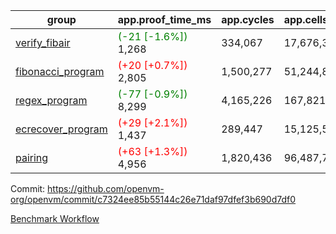 | group | app.proof_time_ms | app.cycles | app.cells_used | leaf.proof_time_ms | leaf.cycles | leaf.cells_used |
| -- | -- | -- | -- | -- | -- | -- |
| [verify_fibair](https://github.com/openvm-org/openvm/blob/benchmark-results/benchmarks-pr/1255/verify_fibair-c7324ee85b55144c26e71daf97dfef3b690d7df0.md) |<span style='color: green'>(-21 [-1.6%])</span> 1,268 |  334,067 |  17,676,398 |- | - | - |
| [fibonacci_program](https://github.com/openvm-org/openvm/blob/benchmark-results/benchmarks-pr/1255/fibonacci-c7324ee85b55144c26e71daf97dfef3b690d7df0.md) |<span style='color: red'>(+20 [+0.7%])</span> 2,805 |  1,500,277 |  51,244,863 |- | - | - |
| [regex_program](https://github.com/openvm-org/openvm/blob/benchmark-results/benchmarks-pr/1255/regex-c7324ee85b55144c26e71daf97dfef3b690d7df0.md) |<span style='color: green'>(-77 [-0.9%])</span> 8,299 |  4,165,226 |  167,821,872 |- | - | - |
| [ecrecover_program](https://github.com/openvm-org/openvm/blob/benchmark-results/benchmarks-pr/1255/ecrecover-c7324ee85b55144c26e71daf97dfef3b690d7df0.md) |<span style='color: red'>(+29 [+2.1%])</span> 1,437 |  289,447 |  15,125,546 |- | - | - |
| [pairing](https://github.com/openvm-org/openvm/blob/benchmark-results/benchmarks-pr/1255/pairing-c7324ee85b55144c26e71daf97dfef3b690d7df0.md) |<span style='color: red'>(+63 [+1.3%])</span> 4,956 |  1,820,436 |  96,487,767 |- | - | - |


Commit: https://github.com/openvm-org/openvm/commit/c7324ee85b55144c26e71daf97dfef3b690d7df0

[Benchmark Workflow](https://github.com/openvm-org/openvm/actions/runs/14179762864)
